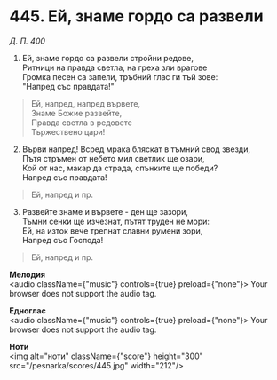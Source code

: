 # 445. Ей, знаме гордо са развели

_Д. П. 400_

1. Ей, знаме гордо са развели стройни редове,  
Ритници на правда светла, на греха зли врагове  
Громка песен са запели, тръбний глас ги тъй зове:  
"Напред със правдата!"  

> Ей, напред, напред вървете,  
> Знаме Божие развейте,  
> Правда светла в редовете  
> Тържествено цари!

2. Върви напред! Всред мрака бляскат в тъмний свод звезди,  
Пътя стръмен от небето мил светлик ще озари,  
Кой от нас, макар да страда, спънките ще победи?  
Напред със правдата!  

> Ей, напред и пр.  

3. Развейте знаме и вървете - ден ще зазори,  
Тъмни сенки ще изчезнат, пътят труден не мори:  
Ей, на изток вече трепнат славни румени зори,  
Напред със Господа!  

> Ей, напред и пр.

**Мелодия**  
<audio className={"music"} controls={true} preload={"none"}>
    <source src="/pesnarka/mp3/445.mp3" type="audio/mpeg"/>
    Your browser does not support the audio tag.
</audio>

**Едноглас**  
<audio className={"music"} controls={true} preload={"none"}>
    <source src="/pesnarka/transp/445.mp3" type="audio/mpeg"/>
    Your browser does not support the audio tag.
</audio>

**Ноти**  
<img alt="ноти" className={"score"} height="300" src="/pesnarka/scores/445.jpg" width="212"/>
